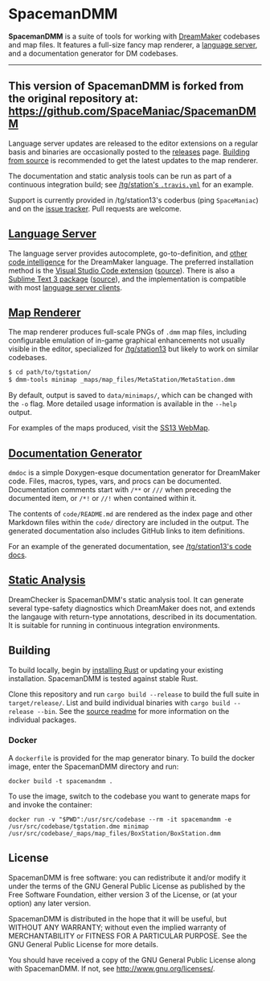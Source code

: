 # SpacemanDMM

**SpacemanDMM** is a suite of tools for working with [DreamMaker] codebases
and map files. It features a full-size fancy map renderer, a [language server],
and a documentation generator for DM codebases.

----
This version of SpacemanDMM is forked from the original repository at:
https://github.com/SpaceManiac/SpacemanDMM
----

Language server updates are released to the editor extensions on a regular
basis and binaries are occasionally posted to the [releases] page.
[Building from source](#building) is recommended to get the latest updates to
the map renderer.

The documentation and static analysis tools can be run as part of a continuous
integration build; see [/tg/station's `.travis.yml`][ci] for an example.

Support is currently provided in /tg/station13's coderbus (ping `SpaceManiac`)
and on the [issue tracker]. Pull requests are welcome.

[DreamMaker]: https://secure.byond.com/
[language server]: https://langserver.org/
[releases]: https://github.com/SpaceManiac/SpacemanDMM/releases
[ci]: https://github.com/tgstation/tgstation/blob/master/.travis.yml
[issue tracker]: https://github.com/SpaceManiac/SpacemanDMM/issues

## [Language Server](src/langserver/)

The language server provides autocomplete, go-to-definition, and
[other code intelligence][ls-readme] for the DreamMaker language. The preferred
installation method is the
[Visual Studio Code extension][vsc] ([source][vsc-src]).
There is also a [Sublime Text 3 package][st3] ([source][st3-src]), and the
implementation is compatible with most [language server clients][lsc].

[ls-readme]: ./src/langserver/README.md
[lsc]: https://langserver.org/#implementations-client
[vsc]: https://marketplace.visualstudio.com/items?itemName=platymuus.dm-langclient
[st3]: https://packagecontrol.io/packages/DreamMaker%20Language%20Client
[vsc-src]: https://github.com/SpaceManiac/vscode-dm-langclient
[st3-src]: https://github.com/SpaceManiac/sublime-dm-langclient

## [Map Renderer](src/cli/)

The map renderer produces full-scale PNGs of `.dmm` map files, including
configurable emulation of in-game graphical enhancements not usually visible in
the editor, specialized for [/tg/station13] but likely to work on similar
codebases.

```sh
$ cd path/to/tgstation/
$ dmm-tools minimap _maps/map_files/MetaStation/MetaStation.dmm
```

By default, output is saved to `data/minimaps/`, which can be changed with the
`-o` flag. More detailed usage information is available in the `--help` output.

For examples of the maps produced, visit the [SS13 WebMap][meta].

[/tg/station13]: https://github.com/tgstation/tgstation/
[meta]: https://affectedarc07.github.io/SS13WebMap/TG/MetaStation/

## [Documentation Generator](src/dmdoc/)

`dmdoc` is a simple Doxygen-esque documentation generator for DreamMaker code.
Files, macros, types, vars, and procs can be documented. Documentation comments
start with `/**` or `///` when preceding the documented item, or `/*!` or `//!`
when contained within it.

The contents of `code/README.md` are rendered as the index page and other
Markdown files within the `code/` directory are included in the output. The
generated documentation also includes GitHub links to item definitions.

For an example of the generated documentation, see
[/tg/station13's code docs][tgdocs].

[tgdocs]: https://codedocs.tgstation13.org/

## [Static Analysis](src/dreamchecker/)

DreamChecker is SpacemanDMM's static analysis tool. It can generate several
type-safety diagnostics which DreamMaker does not, and extends the langauge
with return-type annotations, described in its documentation. It is suitable
for running in continuous integration environments.

## Building

To build locally, begin by [installing Rust][rust] or updating your existing
installation. SpacemanDMM is tested against stable Rust.

Clone this repository and run `cargo build --release` to build the full suite
in `target/release/`. List and build individual binaries with
`cargo build --release --bin`. See the [source readme] for more information on
the individual packages.

[rust]: https://www.rust-lang.org/en-US/install.html
[source readme]: ./src/README.md

### Docker

A `dockerfile` is provided for the map generator binary. To build the docker
image, enter the SpacemanDMM directory and run:

```shell
docker build -t spacemandmm .
```

To use the image, switch to the codebase you want to generate maps for and invoke the container:

```shell
docker run -v "$PWD":/usr/src/codebase --rm -it spacemandmm -e /usr/src/codebase/tgstation.dme minimap /usr/src/codebase/_maps/map_files/BoxStation/BoxStation.dmm
```

## License

SpacemanDMM is free software: you can redistribute it and/or modify
it under the terms of the GNU General Public License as published by
the Free Software Foundation, either version 3 of the License, or
(at your option) any later version.

SpacemanDMM is distributed in the hope that it will be useful,
but WITHOUT ANY WARRANTY; without even the implied warranty of
MERCHANTABILITY or FITNESS FOR A PARTICULAR PURPOSE. See the
GNU General Public License for more details.

You should have received a copy of the GNU General Public License
along with SpacemanDMM. If not, see http://www.gnu.org/licenses/.
